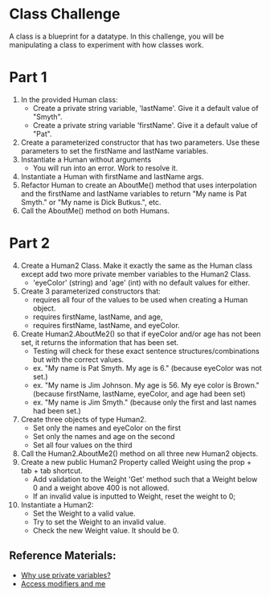 # Class Challenge
A class is a blueprint for a datatype. In this challenge, you will be 
    manipulating a class to experiment with how classes work.

# Part 1
1. In the provided Human class: 
    - Create a private string variable, 'lastName'. Give it a default value of "Smyth".
    - Create a private string variable 'firstName'. Give it a default value of "Pat".
2. Create a parameterized constructor that has two parameters. Use these parameters to set the firstName and lastName variables.
3. Instantiate a Human without arguments
    - You will run into an error. Work to resolve it.    
4. Instantiate a Human with firstName and lastName args.
5. Refactor Human to create an AboutMe() method that uses interpolation and the firstName and lastName variables to return "My name is Pat Smyth." or "My name is Dick Butkus.", etc.
6. Call the AboutMe() method on both Humans.

# Part 2
4. Create a Human2 Class. Make it exactly the same as the Human class except add two more private member variables to the Human2 Class.
    - 'eyeColor' (string) and 'age' (int) with no default values for either.
5. Create 3 parameterized constructors that:
    - requires all four of the values to be used when creating a Human object.
    - requires firstName, lastName, and age,
    - requires firstName, lastName, and eyeColor.
6. Create Human2.AboutMe2() so that if eyeColor and/or age has not been set, it returns the information that has been set.
    - Testing will check for these exact sentence structures/combinations but with the correct values.
    - ex. "My name is Pat Smyth. My age is 6." (because eyeColor was not set.)
    - ex. "My name is Jim Johnson. My age is 56. My eye color is Brown." (because firstName, lastName, eyeColor, and age had been set)
    - ex. "My name is Jim Smyth." (because only the first and last names had been set.)
7. Create three objects of type Human2.
    - Set only the names and eyeColor on the first
    - Set only the names and age on the second
    - Set all four values on the third
8. Call the Human2.AboutMe2() method on all three new Human2 objects.
9. Create a new public Human2 Property called Weight using the prop + tab + tab shortcut.
    - Add validation to the Weight 'Get' method such that a Weight below 0 and a weight above 400 is not allowed.
    - If an invalid value is inputted to Weight, reset the weight to 0;
10. Instantiate a Human2:
    - Set the Weight to a valid value.
    - Try to set the Weight to an invalid value.
    - Check the new Weight value. It should be 0.

## Reference Materials:
- [Why use private variables?](https://softwareengineering.stackexchange.com/questions/143736/why-do-we-need-private-variables)    
- [Access modifiers and me](https://code-maze.com/csharp-basics-access-modifiers/)
